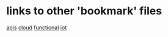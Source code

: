 # links to other 'bookmark' files

[apis](./apis.md)
[cloud](./cloud.md)
[functional](./functional.md)
[iot](./iot.md)
